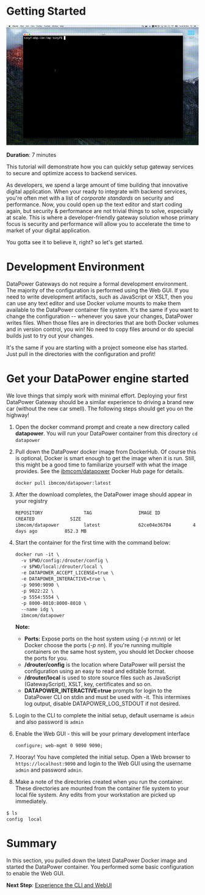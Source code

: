 # Getting Started

![demo](start-with-docker.gif)

**Duration**: 7 minutes

This tutorial will demonstrate how you can quickly setup gateway services to secure and optimize access to backend services.

As developers, we spend a large amount of time building that innovative digital application. When your ready to integrate with  backend services, you're often met with a list of *corporate standards* on security and performance. Now, you could open up the text editor and start coding again, but security & performance are not trivial things to solve, especially at scale. This is where a developer-friendly gateway solution whose primary focus is security and performance will allow you to accelerate the time to market of your digital application.

You gotta see it to believe it, right? so let's get started.

# Development Environment

DataPower Gateways do not require a formal development environment. The majority of the configuration is performed using the Web GUI. If you need to write development artifacts, such as JavaScript or XSLT, then you can use any text editor and use Docker volume mounts to make them available to the DataPower container file system. It's the same if you want to change the configuration -- whenever you save your changes, DataPower writes files. When those files are in directories that are both Docker volumes and in version control, you win! No need to copy files around or do special builds just to try out your changes.

It's the same if you are starting with a project someone else has started. Just pull in the directories with the configuration and profit!

# Get your DataPower engine started

We love things that simply work with minimal effort. Deploying your first DataPower Gateway should be a similar experience to driving a brand new car (without the new car smell). The following steps should get you on the highway!

1. Open the docker command prompt and create a new directory called **datapower**. You will run your DataPower container from this directory `cd datapower`
2. Pull down the DataPower docker image from DockerHub. Of course this is optional, Docker is smart enough to get the image when it is run. Still, this might be a good time to familiarize yourself with what the image provides. See the [ibmcom/datapower](https://hub.docker.com/r/ibmcom/datapower/) Docker Hub page for details.

    ```
    docker pull ibmcom/datapower:latest
    ```

3. After the download completes, the DataPower image should appear in your registry

    ```
    REPOSITORY               TAG                 IMAGE ID            CREATED             SIZE
    ibmcom/datapower         latest              62ce04e36704        4 days ago          852.3 MB
    ```

4. Start the container for the first time with the command below:

    ```
    docker run -it \
      -v $PWD/config:/drouter/config \
      -v $PWD/local:/drouter/local \
      -e DATAPOWER_ACCEPT_LICENSE=true \
      -e DATAPOWER_INTERACTIVE=true \
      -p 9090:9090 \
      -p 9022:22 \
      -p 5554:5554 \
      -p 8000-8010:8000-8010 \
      --name idg \
      ibmcom/datapower
    ```

    **Note:** 
    * **Ports:** Expose ports on the host system using (_-p nn:nn_) or let Docker choose the ports (_-p nn_). If you're running multiple containers on the same host system, you should let Docker choose the ports for you.
    * **/drouter/config** is the location where DataPower will persist the configuration using an easy to read and editable format.
    * **/drouter/local** is used to store source files such as JavaScript (GatewayScript), XSLT, key, certificates and so on.
    * **DATAPOWER_INTERACTIVE=true** prompts for login to the DataPower CLI on stdin and must be used with -it. This intermixes log output, disable DATAPOWER_LOG_STDOUT if not desired.

5. Login to the CLI to complete the initial setup, default username is `admin` and also password is `admin`
6. Enable the Web GUI - this will be your primary development interface
    ```
    configure; web-mgmt 0 9090 9090;
    ```
7. Hooray! You have completed the initial setup. Open a Web browser to `https://localhost:9090` and login to the Web GUI using the username `admin` and password `admin`.
8. Make a note of the directories created when you run the container. These directories are mounted from the container file system to your local file system. Any edits from your workstation are picked up immediately.
```
$ ls
config	local 
```

# Summary

In this section, you pulled down the latest DataPower Docker image and started the DataPower container. You performed some basic configuration to enable the Web GUI.

**Next Step**: [Experience the CLI and WebUI](experience-cli-webgui.md)
